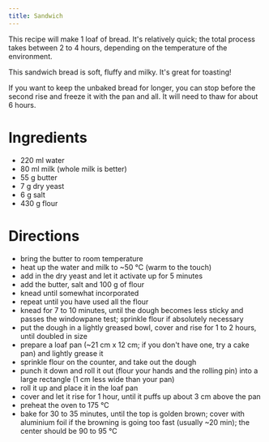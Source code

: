 ```yaml
---
title: Sandwich
---
```


This recipe will make 1 loaf of bread. It's relatively quick; the total process
takes between 2 to 4 hours, depending on the temperature of the environment.

This sandwich bread is soft, fluffy and milky. It's great for toasting!

If you want to keep the unbaked bread for longer, you can stop before the second
rise and freeze it with the pan and all. It will need to thaw for about 6 hours.

# Ingredients

- 220 ml water
- 80 ml milk (whole milk is better)
- 55 g butter
- 7 g dry yeast
- 6 g salt
- 430 g flour

# Directions

- bring the butter to room temperature
- heat up the water and milk to ~50 °C (warm to the touch)
- add in the dry yeast and let it activate up for 5 minutes
- add the butter, salt and 100 g of flour
- knead until somewhat incorporated
- repeat until you have used all the flour
- knead for 7 to 10 minutes, until the dough becomes less sticky and passes the windowpane test; sprinkle flour if absolutely necessary
- put the dough in a lightly greased bowl, cover and rise for 1 to 2 hours, until doubled in size
- prepare a loaf pan (~21 cm x 12 cm; if you don't have one, try a cake pan) and lightly grease it
- sprinkle flour on the counter, and take out the dough
- punch it down and roll it out (flour your hands and the rolling pin) into a large rectangle (1 cm less wide than your pan)
- roll it up and place it in the loaf pan
- cover and let it rise for 1 hour, until it puffs up about 3 cm above the pan
- preheat the oven to 175 °C
- bake for 30 to 35 minutes, until the top is golden brown; cover with aluminium foil if the browning is going too fast (usually ~20 min); the center should be 90 to 95 °C
